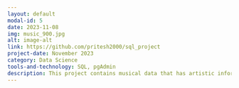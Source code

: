```yaml
---
layout: default
modal-id: 5
date: 2023-11-08
img: music_900.jpg
alt: image-alt
link: https://github.com/pritesh2000/sql_project
project-date: November 2023
category: Data Science
tools-and-technology: SQL, pgAdmin
description: This project contains musical data that has artistic information, song characteristics and user interactions. Performed exploratory data analysis (EDA) and gathered insights.
---
```

